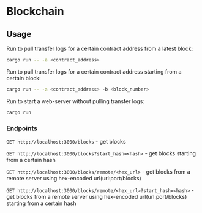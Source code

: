 # Blockchain

## Usage
Run to pull transfer logs for a certain contract address from a latest block:

```bash
cargo run -- -a <contract_address>
```

Run to pull transfer logs for a certain contract address starting from a certain block:

```bash
cargo run -- -a <contract_address> -b <block_number>
```

Run to start a web-server without pulling transfer logs:

```bash
cargo run
```

### Endpoints

`GET http://localhost:3000/blocks` - get blocks

`GET http://localhost:3000/blocks?start_hash=<hash>` - get blocks starting from a certain hash

`GET http://localhost:3000/blocks/remote/<hex_url>` - get blocks from a remote server using hex-encoded url(url:port/blocks)

`GET http://localhost:3000/blocks/remote/<hex_url>?start_hash=<hash>` - get blocks from a remote server using hex-encoded url(url:port/blocks) starting from a certain hash


